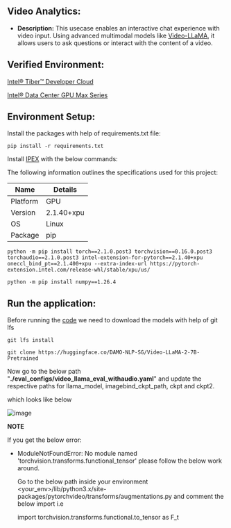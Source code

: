 ## Video Analytics:

- **Description:** This usecase enables an interactive chat experience with video input. Using advanced multimodal models like [Video-LLaMA](https://github.com/DAMO-NLP-SG/Video-LLaMA), it allows users to ask questions or interact with the content of a video.

## Verified Environment:
[Intel® Tiber™ Developer Cloud](https://www.intel.com/content/www/us/en/developer/tools/devcloud/services.html)

[Intel® Data Center GPU Max Series](https://www.intel.com/content/www/us/en/products/details/discrete-gpus/data-center-gpu/max-series.html)

## Environment Setup:
Install the packages with help of requirements.txt file:

```
pip install -r requirements.txt
```

Install [IPEX](https://intel.github.io/intel-extension-for-pytorch/index.html#installation?platform=gpu&version=v2.1.30%2bxpu&os=linux%2fwsl2&package=pip) with the below commands:

The following information outlines the specifications used for this project:

| Name      | Details                   |
|-----------|---------------------------|
| Platform  | GPU                       |
| Version   | 2.1.40+xpu                |
| OS        | Linux                     |
| Package   | pip                       |

```
python -m pip install torch==2.1.0.post3 torchvision==0.16.0.post3 torchaudio==2.1.0.post3 intel-extension-for-pytorch==2.1.40+xpu oneccl_bind_pt==2.1.400+xpu --extra-index-url https://pytorch-extension.intel.com/release-whl/stable/xpu/us/
```
```
python -m pip install numpy==1.26.4
```
## Run the application:
Before running the [code](https://github.com/rskasturi/usecases/blob/master/video_analytics/Running_on_XPU.ipynb) we need to download the models with help of git lfs

```
git lfs install
```
```
git clone https://huggingface.co/DAMO-NLP-SG/Video-LLaMA-2-7B-Pretrained
```

Now go to the below path "**./eval_configs/video_llama_eval_withaudio.yaml**" and update the respective paths for llama_model, imagebind_ckpt_path, ckpt and ckpt2.

which looks like below

![image](https://github.com/user-attachments/assets/63234ae8-4e95-435e-8b8f-5302d7642b11)

**NOTE**

If you get the below error:

- ModuleNotFoundError: No module named 'torchvision.transforms.functional_tensor' please follow the below work around.
  
  Go to the below path inside your environment <your_env>/lib/python3.x/site-packages/pytorchvideo/transforms/augmentations.py and comment the below import i.e
  
  import torchvision.transforms.functional.to_tensor as F_t
  







